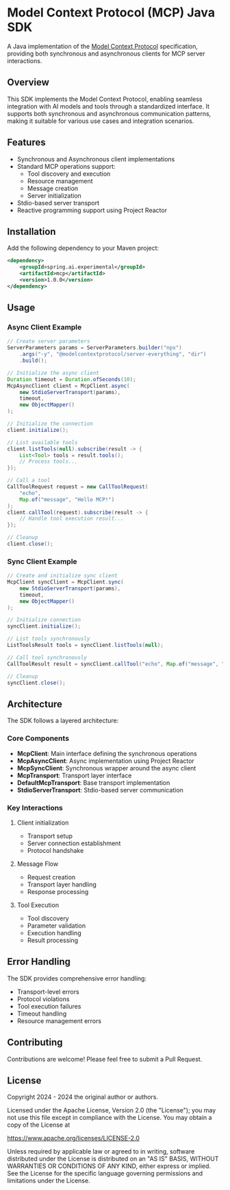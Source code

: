 # Model Context Protocol (MCP) Java SDK

A Java implementation of the [Model Context Protocol](https://modelcontextprotocol.io/docs/concepts/architecture) specification, providing both synchronous and asynchronous clients for MCP server interactions.

## Overview

This SDK implements the Model Context Protocol, enabling seamless integration with AI models and tools through a standardized interface. It supports both synchronous and asynchronous communication patterns, making it suitable for various use cases and integration scenarios.

## Features

- Synchronous and Asynchronous client implementations
- Standard MCP operations support:
  - Tool discovery and execution
  - Resource management
  - Message creation
  - Server initialization
- Stdio-based server transport
- Reactive programming support using Project Reactor

## Installation

Add the following dependency to your Maven project:

```xml
<dependency>
    <groupId>spring.ai.experimental</groupId>
    <artifactId>mcp</artifactId>
    <version>1.0.0</version>
</dependency>
```

## Usage

### Async Client Example

```java
// Create server parameters
ServerParameters params = ServerParameters.builder("npx")
    .args("-y", "@modelcontextprotocol/server-everything", "dir")
    .build();

// Initialize the async client
Duration timeout = Duration.ofSeconds(10);
McpAsyncClient client = McpClient.async(
    new StdioServerTransport(params), 
    timeout,
    new ObjectMapper()
);

// Initialize the connection
client.initialize();

// List available tools
client.listTools(null).subscribe(result -> {
    List<Tool> tools = result.tools();
    // Process tools...
});

// Call a tool
CallToolRequest request = new CallToolRequest(
    "echo", 
    Map.of("message", "Hello MCP!")
);
client.callTool(request).subscribe(result -> {
    // Handle tool execution result...
});

// Cleanup
client.close();
```

### Sync Client Example

```java
// Create and initialize sync client
McpClient syncClient = McpClient.sync(
    new StdioServerTransport(params),
    timeout,
    new ObjectMapper()
);

// Initialize connection
syncClient.initialize();

// List tools synchronously
ListToolsResult tools = syncClient.listTools(null);

// Call tool synchronously
CallToolResult result = syncClient.callTool("echo", Map.of("message", "Hello!"));

// Cleanup
syncClient.close();
```

## Architecture

The SDK follows a layered architecture:

### Core Components

- **McpClient**: Main interface defining the synchronous operations
- **McpAsyncClient**: Async implementation using Project Reactor
- **McpSyncClient**: Synchronous wrapper around the async client
- **McpTransport**: Transport layer interface
- **DefaultMcpTransport**: Base transport implementation
- **StdioServerTransport**: Stdio-based server communication

### Key Interactions

1. Client initialization
   - Transport setup
   - Server connection establishment
   - Protocol handshake

2. Message Flow
   - Request creation
   - Transport layer handling
   - Response processing

3. Tool Execution
   - Tool discovery
   - Parameter validation
   - Execution handling
   - Result processing

## Error Handling

The SDK provides comprehensive error handling:

- Transport-level errors
- Protocol violations
- Tool execution failures
- Timeout handling
- Resource management errors

## Contributing

Contributions are welcome! Please feel free to submit a Pull Request.

## License

Copyright 2024 - 2024 the original author or authors.

Licensed under the Apache License, Version 2.0 (the "License");
you may not use this file except in compliance with the License.
You may obtain a copy of the License at

https://www.apache.org/licenses/LICENSE-2.0

Unless required by applicable law or agreed to in writing, software
distributed under the License is distributed on an "AS IS" BASIS,
WITHOUT WARRANTIES OR CONDITIONS OF ANY KIND, either express or implied.
See the License for the specific language governing permissions and
limitations under the License.
